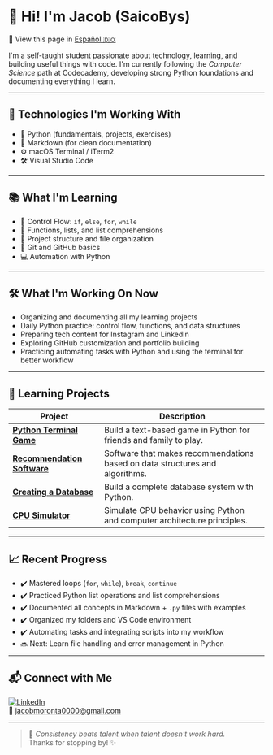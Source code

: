 # 👋 Hi! I'm Jacob (SaicoBys)

🔄 View this page in [Español 🇩🇴](README.es.md)

I'm a self-taught student passionate about technology, learning, and building useful things with code. I'm currently following the *Computer Science* path at Codecademy, developing strong Python foundations and documenting everything I learn.

---

## 🚀 Technologies I'm Working With

- 🐍 Python (fundamentals, projects, exercises)
- 📄 Markdown (for clean documentation)
- ⚙️ macOS Terminal / iTerm2
- 🛠️ Visual Studio Code

---

## 📚 What I'm Learning

- 🔁 Control Flow: `if`, `else`, `for`, `while`
- 🧮 Functions, lists, and list comprehensions
- 📂 Project structure and file organization
- 🐙 Git and GitHub basics
- 💻 Automation with Python

---

## 🛠️ What I'm Working On Now

- Organizing and documenting all my learning projects
- Daily Python practice: control flow, functions, and data structures
- Preparing tech content for Instagram and LinkedIn
- Exploring GitHub customization and portfolio building
- Practicing automating tasks with Python and using the terminal for better workflow

---

## 🧪 Learning Projects

| Project                       | Description                                                       |
|------------------------------|--------------------------------------------------------------------|
| [**Python Terminal Game**](https://github.com/SaicoBys/python-terminal-game) | Build a text-based game in Python for friends and family to play. |
| [**Recommendation Software**](https://github.com/SaicoBys/recommendation-software) | Software that makes recommendations based on data structures and algorithms. |
| [**Creating a Database**](https://github.com/SaicoBys/creating-database) | Build a complete database system with Python.                     |
| [**CPU Simulator**](https://github.com/SaicoBys/cpu-simulator) | Simulate CPU behavior using Python and computer architecture principles. |

---

## 📈 Recent Progress

- ✔️ Mastered loops (`for`, `while`), `break`, `continue`
- ✔️ Practiced Python list operations and list comprehensions
- ✔️ Documented all concepts in Markdown + `.py` files with examples
- ✔️ Organized my folders and VS Code environment
- ✔️ Automating tasks and integrating scripts into my workflow
- 🔜 Next: Learn file handling and error management in Python

---

## 📬 Connect with Me

[![LinkedIn](https://img.shields.io/badge/LinkedIn-blue?logo=linkedin)](https://www.linkedin.com/in/saicobys)  
📧 jacobmoronta0000@gmail.com

---

> 🧠 *Consistency beats talent when talent doesn't work hard.*  
> Thanks for stopping by! ✨
